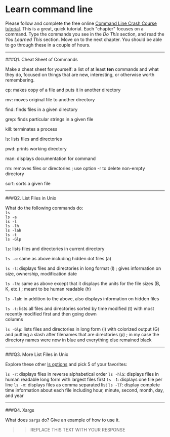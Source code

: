 # Learn command line

Please follow and complete the free online [Command Line Crash Course
tutorial](http://cli.learncodethehardway.org/book/). This is a great,
quick tutorial. Each "chapter" focuses on a command. Type the commands
you see in the _Do This_ section, and read the _You Learned This_
section. Move on to the next chapter. You should be able to go through
these in a couple of hours.

---

###Q1.  Cheat Sheet of Commands  

Make a cheat sheet for yourself: a list of at least **ten** commands and what they do, focused on things that are new, interesting, or otherwise worth remembering.

cp: makes copy of a file and puts it in another directory

mv: moves original file to another directory

find: finds files in a given directory

grep: finds particular strings in a given file

kill: terminates a process

ls: lists files and directories

pwd: prints working directory

man: displays documentation for command

rm: removes files or directories ; use option -r to delete non-empty directory

sort: sorts a given file

---

###Q2.  List Files in Unix   

What do the following commands do:  
`ls`  
`ls -a`  
`ls -l`  
`ls -lh`  
`ls -lah`  
`ls -t`  
`ls -Glp`  

`ls`: lists files and directories in current directory

`ls -a`: same as above including hidden dot files (a)

`ls -l`: displays files and directories in long format (l) ; gives information on size, ownership, modification date

`ls -lh`: same as above except that it displays the units for the file sizes (B, K, etc.) ; meant to be human readable (h)

`ls -lah`: in addition to the above, also displays information on hidden files

`ls -t`: lists all files and directories sorted by time modified (t) with most recently modified first and then going down  
columns

`ls -Glp`: lists files and directories in long form (l) with colorized output (G) and putting a slash after filenames that are directories (p) ; in my case the directory names were now in blue and everything else remained black

---

###Q3.  More List Files in Unix  

Explore these other [ls options](http://www.techonthenet.com/unix/basic/ls.php) and pick 5 of your favorites:

`ls -r`: displays files in reverse alphabetical order
`ls -hlS`: displays files in human readable long form with largest files first
`ls -1`: displays one file per line
`ls -m`: displays files as comma separated list
`ls -lT`: display complete time information about each file including hour, minute, second, month, day, and year

---

###Q4.  Xargs   

What does `xargs` do? Give an example of how to use it.

> > REPLACE THIS TEXT WITH YOUR RESPONSE

 

